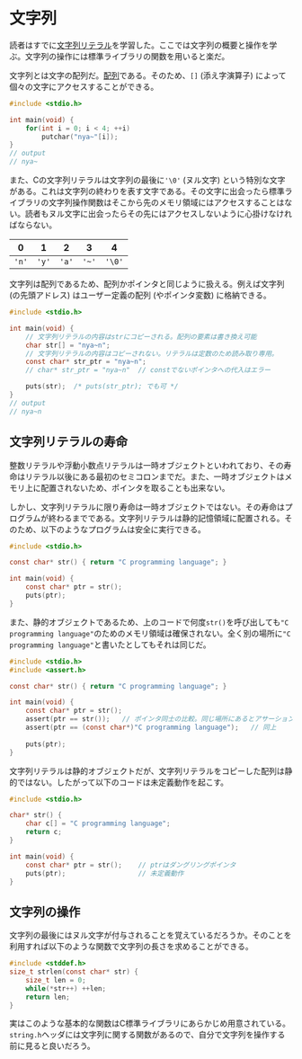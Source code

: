 # 文字列

読者はすでに[文字列リテラル](04_literal.md)を学習した。ここでは文字列の概要と操作を学ぶ。文字列の操作には標準ライブラリの関数を用いると楽だ。

文字列とは文字の配列だ。[配列](20_string.md)である。そのため、`[]` (添え字演算子) によって個々の文字にアクセスすることができる。

```c
#include <stdio.h>

int main(void) {
    for(int i = 0; i < 4; ++i)
        putchar("nya~"[i]);
}
// output
// nya~
```

また、Cの文字列リテラルは文字列の最後に`'\0'` (ヌル文字) という特別な文字がある。これは文字列の終わりを表す文字である。その文字に出会ったら標準ライブラリの文字列操作関数はそこから先のメモリ領域にはアクセスすることはない。読者もヌル文字に出会ったらその先にはアクセスしないように心掛けなければならない。

|0|1|2|3|4|
|:-:|:-:|:-:|:-:|:-:|
|`'n'`|`'y'`|`'a'`|`'~'`|`'\0'`|

文字列は配列であるため、配列かポインタと同じように扱える。例えば文字列 (の先頭アドレス) はユーザー定義の配列 (やポインタ変数) に格納できる。

```c
#include <stdio.h>

int main(void) {
    // 文字列リテラルの内容はstrにコピーされる。配列の要素は書き換え可能
    char str[] = "nya~n";
    // 文字列リテラルの内容はコピーされない。リテラルは定数のため読み取り専用。
    const char* str_ptr = "nya~n";
    // char* str_ptr = "nya~n"  // constでないポインタへの代入はエラー

    puts(str);  /* puts(str_ptr); でも可 */
}
// output
// nya~n
```

## 文字列リテラルの寿命

整数リテラルや浮動小数点リテラルは一時オブジェクトといわれており、その寿命はリテラル以後にある最初のセミコロンまでだ。また、一時オブジェクトはメモリ上に配置されないため、ポインタを取ることも出来ない。

しかし、文字列リテラルに限り寿命は一時オブジェクトではない。その寿命はプログラムが終わるまでである。文字列リテラルは静的記憶領域に配置される。そのため、以下のようなプログラムは安全に実行できる。

```c
#include <stdio.h>

const char* str() { return "C programming language"; }

int main(void) {
    const char* ptr = str();
    puts(ptr);
}
```

また、静的オブジェクトであるため、上のコードで何度`str()`を呼び出しても`"C programming language"`のためのメモリ領域は確保されない。全く別の場所に`"C programming language"`と書いたとしてもそれは同じだ。

```c
#include <stdio.h>
#include <assert.h>

const char* str() { return "C programming language"; }

int main(void) {
    const char* ptr = str();
    assert(ptr == str());   // ポインタ同士の比較。同じ場所にあるとアサーションは成功する
    assert(ptr == (const char*)"C programming language");   // 同上
    
    puts(ptr);
}
```

文字列リテラルは静的オブジェクトだが、文字列リテラルをコピーした配列は静的ではない。したがって以下のコードは未定義動作を起こす。

```c
#include <stdio.h>

char* str() {
    char c[] = "C programming language";
    return c;
}

int main(void) {
    const char* ptr = str();    // ptrはダングリングポインタ
    puts(ptr);                  // 未定義動作
}
```

## 文字列の操作

文字列の最後にはヌル文字が付与されることを覚えているだろうか。そのことを利用すれば以下のような関数で文字列の長さを求めることができる。

```c
#include <stddef.h>
size_t strlen(const char* str) {
    size_t len = 0;
    while(*str++) ++len;
    return len;
}
```

実はこのような基本的な関数はC標準ライブラリにあらかじめ用意されている。`string.h`ヘッダには文字列に関する関数があるので、自分で文字列を操作する前に見ると良いだろう。
